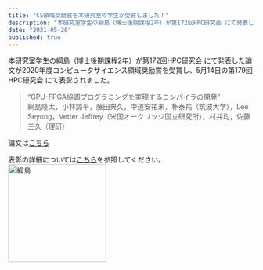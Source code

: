 ```yaml
---
title: "CS領域奨励賞を本研究室の学生が受賞しました！"
description: "本研究室学生の綱島（博士後期課程2年）が第172回HPC研究会 にて発表した論文が2020年度コンピュータサイエンス領域奨励賞を受賞しました"
date: "2021-05-26"
published: true
---
```


本研究室学生の綱島（博士後期課程2年）が第172回HPC研究会 にて発表した論文が2020年度コンピュータサイエンス領域奨励賞を受賞し、5月14日の第179回HPC研究会 にて表彰されました。

> “GPU-FPGA協調プログラミングを実現するコンパイラの開発”  
> 綱島隆太，小林諒平，藤田典久，中道安祐未，朴泰祐（筑波大学），Lee Seyong，Vetter Jeffrey（米国オークリッジ国立研究所），村井均，佐藤三久（理研）

論文は[こちら](https://ipsj.ixsq.nii.ac.jp/ej/?action=pages_view_main&active_action=repository_view_main_item_detail&item_id=201016&item_no=1&page_id=13&block_id=8)

表彰の詳細については[こちら](https://www.ipsj.or.jp/award/cs-awardee-2020.html)を参照してください。
<img src="/uploads/2021-05-26.jpg" alt="綱島" style="width:200px;"/>
